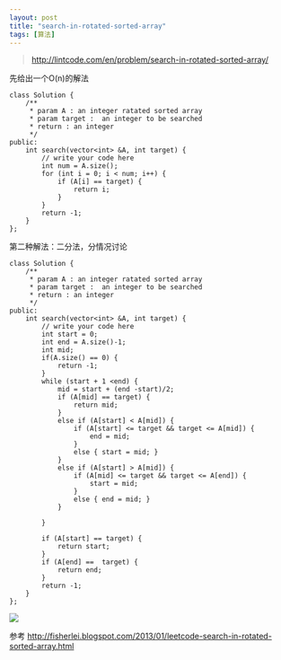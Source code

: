 ```yaml
---
layout: post
title: "search-in-rotated-sorted-array"
tags: [算法]
---
```


>http://lintcode.com/en/problem/search-in-rotated-sorted-array/
	
先给出一个O(n)的解法

	class Solution {
	    /** 
	     * param A : an integer ratated sorted array
	     * param target :  an integer to be searched
	     * return : an integer
	     */
	public:
	    int search(vector<int> &A, int target) {
	        // write your code here
	        int num = A.size();
	        for (int i = 0; i < num; i++) {
	            if (A[i] == target) {
	                return i;
	            }
	        }
	        return -1;
	    }
	};

第二种解法：二分法，分情况讨论

	class Solution {
	    /** 
	     * param A : an integer ratated sorted array
	     * param target :  an integer to be searched
	     * return : an integer
	     */
	public:
	    int search(vector<int> &A, int target) {
	        // write your code here
	        int start = 0;
	        int end = A.size()-1;
	        int mid;
	        if(A.size() == 0) {
	            return -1;
	        }
	        while (start + 1 <end) {
	            mid = start + (end -start)/2;
	            if (A[mid] == target) {
	                return mid;
	            }
	            else if (A[start] < A[mid]) {
	                if (A[start] <= target && target <= A[mid]) {
	                    end = mid;
	                }
	                else { start = mid; }
	            }
	            else if (A[start] > A[mid]) {
	                if (A[mid] <= target && target <= A[end]) {
	                    start = mid;
	                }            
	                else { end = mid; }
	            }
	                
	        }
	        
	        if (A[start] == target) {
	            return start;
	        }
	        if (A[end] ==  target) {
	            return end;
	        }
	        return -1;
	    }
	};

<img src="/blog/public/images/posts/code/sort-array.png" >

参考 http://fisherlei.blogspot.com/2013/01/leetcode-search-in-rotated-sorted-array.html
